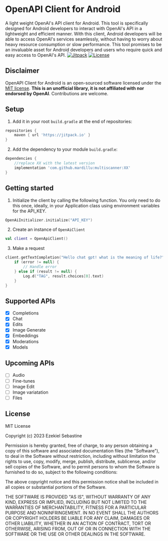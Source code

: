 # OpenAPI Client for Android
A light weight OpenAI's API client for Android. This tool is specifically designed for Android developers to interact with OpenAI's API in a lightweight and efficient manner. With this client, Android developers will be able to access OpenAI's services seamlessly, without having to worry about heavy resource consumption or slow performance. This tool promises to be an invaluable asset for Android developers and users who require quick and easy access to OpenAI's API.
[![Jitpack](https://jitpack.io/v/mardillu/OpenAI-Client-Android.svg)](https://jitpack.io/#mardillu/OpenAI-Client-Android)
[![License](https://img.shields.io/github/license/Aallam/openai-kotlin?color=yellow)](LICENSE.md)


## Disclaimer
OpenAPI Client for Android is an open-sourced software licensed under the  [MIT license](https://github.com/mardillu/OpenAI-Client-Android/blob/master/LICENSE).  **This is an unofficial library, it is not affiliated with nor endorsed by OpenAI**. Contributions are welcome.

## Setup
1. Add it in your root `build.gradle` at the end of repositories:
~~~groovy
repositories {
    maven { url 'https://jitpack.io' }
}
~~~
2. Add the dependency to your module `build.gradle`:
~~~groovy
dependencies {
    //replace XX with the latest version
    implementation 'com.github.mardillu:multiscanner:XX'
}
~~~

## Getting started
1. Initialize the client by calling the following function. You only need to do this once, ideally, in your Application class using environment variables for the API_KEY.
~~~kotlin
OpenAiInitializer.initialize("API_KEY")
~~~
2. Create an instance of `OpenAiClient`
```kotlin
val client = OpenApiClient()
```
3. Make a request
```kotlin
client.getTextCompletion("Hello chat gpt! what is the meaning of life?") { result, error ->
    if (error != null) {
        // Handle error
    } else if (result != null) {
        Log.d("TAG", result.choices[0].text)
    }
}
```
## Supported APIs
- [x] Completions
- [x] Chat
- [x] Edits
- [x] Image Generate
- [x] Embeddings
- [x] Moderations
- [x] Models

## Upcoming APIs
- [ ] Audio
- [ ] Fine-tunes
- [ ] Image Edit
- [ ] Image variatation
- [ ] Files

## License
MIT License

Copyright (c) 2023 Ezekiel Sebastine

Permission is hereby granted, free of charge, to any person obtaining a copy
of this software and associated documentation files (the "Software"), to deal
in the Software without restriction, including without limitation the rights
to use, copy, modify, merge, publish, distribute, sublicense, and/or sell
copies of the Software, and to permit persons to whom the Software is
furnished to do so, subject to the following conditions:

The above copyright notice and this permission notice shall be included in all
copies or substantial portions of the Software.

THE SOFTWARE IS PROVIDED "AS IS", WITHOUT WARRANTY OF ANY KIND, EXPRESS OR
IMPLIED, INCLUDING BUT NOT LIMITED TO THE WARRANTIES OF MERCHANTABILITY,
FITNESS FOR A PARTICULAR PURPOSE AND NONINFRINGEMENT. IN NO EVENT SHALL THE
AUTHORS OR COPYRIGHT HOLDERS BE LIABLE FOR ANY CLAIM, DAMAGES OR OTHER
LIABILITY, WHETHER IN AN ACTION OF CONTRACT, TORT OR OTHERWISE, ARISING FROM,
OUT OF OR IN CONNECTION WITH THE SOFTWARE OR THE USE OR OTHER DEALINGS IN THE
SOFTWARE.